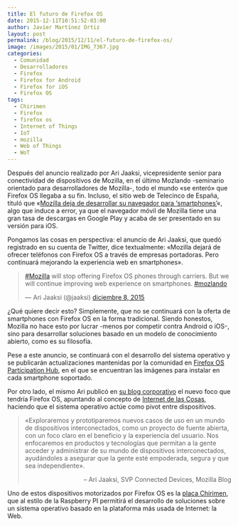 ```yaml
---
title: El futuro de Firefox OS
date: 2015-12-11T10:51:52-03:00
author: Javier Martínez Ortiz
layout: post
permalink: /blog/2015/12/11/el-futuro-de-firefox-os/
image: /images/2015/01/IMG_7367.jpg
categories:
  - Comunidad
  - Desarrolladores
  - Firefox
  - Firefox for Android
  - Firefox for iOS
  - Firefox OS
tags:
  - Chirimen
  - Firefox
  - firefox os
  - Internet of Things
  - IoT
  - mozilla
  - Web of Things
  - WoT
---
```

Después del anuncio realizado por Ari Jaaksi, vicepresidente senior para conectividad de dispositivos de Mozilla, en el último Mozlando -seminario orientado para desarrolladores de Mozilla-, todo el mundo «se enteró» que Firefox OS llegaba a su fin. Incluso, el sitio web de Telecinco de España, tituló que «<a href="http://www.telecinco.es/informativos/tecnologia/Mozilla-deja-trabajar-smartphones-Firefox_0_2096850115.html" target="_blank" rel="noopener noreferrer">Mozilla deja de desarrollar su navegador para &#8216;smartphones&#8217;</a>«, algo que induce a error, ya que el navegador móvil de Mozilla tiene una gran tasa de descargas en Google Play y acaba de ser presentado en su versión para iOS.

<!--more-->

Pongamos las cosas en perspectiva: el anuncio de Ari Jaaksi, que quedó registrado en su cuenta de Twitter, dice textualmente: «Mozilla dejará de ofrecer teléfonos con Firefox OS a través de empresas portadoras. Pero continuará mejorando la experiencia web en smartphones».

<blockquote class="twitter-tweet" lang="es">
  <p dir="ltr" lang="en">
    <a href="https://twitter.com/hashtag/Mozilla?src=hash">#Mozilla</a> will stop offering Firefox OS phones through carriers. But we will continue improving web experience on smartphones. <a href="https://twitter.com/hashtag/mozlando?src=hash">#mozlando</a>
  </p>
  
  <p>
    — Ari Jaaksi (@jaaksi) <a href="https://twitter.com/jaaksi/status/674371311708319745">diciembre 8, 2015</a>
  </p>
</blockquote>



¿Qué quiere decir esto? Simplemente, que no se continuará con la oferta de smartphones con Firefox OS en la forma tradicional. Siendo honestos, Mozilla no hace esto por lucrar -menos por competir contra Android o iOS-, sino para desarrollar soluciones basado en un modelo de conocimiento abierto, como es su filosofía.

Pese a este anuncio, se continuará con el desarrollo del sistema operativo y se publicarán actualizaciones mantenidas por la comunidad en <a href="https://firefoxos.mozilla.community/" target="_blank" rel="noopener noreferrer">Firefox OS Participation Hub</a>, en el que se encuentran las imágenes para instalar en cada smartphone soportado.

Por otro lado, el mismo Ari publicó en <a href="https://blog.mozilla.org/blog/2015/12/09/firefox-os-pivot-to-connected-devices/" target="_blank" rel="noopener noreferrer">su blog corporativo</a> el nuevo foco que tendría Firefox OS, apuntando al concepto de <a href="https://es.wikipedia.org/wiki/Internet_de_las_cosas" target="_blank" rel="noopener noreferrer">Internet de las Cosas</a>, haciendo que el sistema operativo actúe como pivot entre dispositivos.

> <p style="text-align: left;">
>   «Exploraremos y prototiparemos nuevos casos de uso en un mundo de dispositivos interconectados, como un proyecto de fuente abierta, con un foco claro en el beneficio y la experiencia del usuario. Nos enfocaremos en productos y tecnologías que permitan a la gente acceder y administrar de su mundo de dispositivos interconectados, ayudándoles a asegurar que la gente esté empoderada, segura y que sea independiente».
> </p>
> 
> <p style="text-align: right;">
>   &#8211; Ari Jaaksi, SVP Connected Devices, Mozilla Blog
> </p>

Uno de estos dispositivos motorizados por Firefox OS es la <a href="https://t.co/DgFBV5dJYe" target="_blank" rel="noopener noreferrer">placa Chirimen</a>, que al estilo de la Raspberry PI permitirá el desarrollo de soluciones sobre un sistema operativo basado en la plataforma más usada de Internet: la Web.